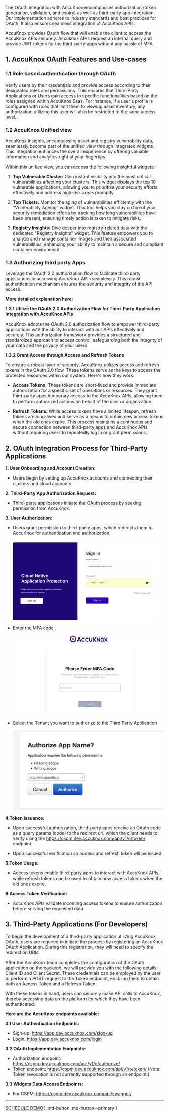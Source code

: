 
The OAuth integration with AccuKnox encompasses authorization (token generation, validation, and expiry) as well as third-party app integration. Our implementation adheres to industry standards and best practices for OAuth. It also ensures seamless integration of AccuKnox APIs.

AccuKnox provides Oauth flow that will enable the client to access the AccuKnox APIs securely. Accuknox APIs request an internal query and provide JWT tokens for the third-party apps without any hassle of MFA.

## **1. AccuKnox OAuth Features and Use-cases**

### **1.1** Role based authentication through OAuth

Verify users by their credentials and provide access according to their designated roles and permissions. This ensures that Third-Party Applications or Users gain access to specific functionalities based on the roles assigned within AccuKnox Saas. For instance, if a user's profile is configured with roles that limit them to viewing asset inventory, any authorization utilizing this user will also be restricted to the same access level..

### **1.2** AccuKnox Unified view

AccuKnox Insights, encompassing asset and registry vulnerability data, seamlessly become part of the unified view through integrated widgets. This integration enhances the overall experience by offering valuable information and analytics right at your fingertips.

Within this unified view, you can access the following insightful widgets:

1. **Top Vulnerable Cluster:** Gain instant visibility into the most critical vulnerabilities affecting your clusters. This widget displays the top 10 vulnerable applications, allowing you to prioritize your security efforts effectively and address high-risk areas promptly.

2. **Top Tickets:** Monitor the aging of vulnerabilities efficiently with the "Vulnerability Ageing" widget. This tool helps you stay on top of your security remediation efforts by tracking how long vulnerabilities have been present, ensuring timely action is taken to mitigate risks.

3. **Registry Insights:** Dive deeper into registry-related data with the dedicated "Registry Insights" widget. This feature empowers you to analyze and manage container images and their associated vulnerabilities, enhancing your ability to maintain a secure and compliant container environment.

### **1.3** Authorizing third party Apps

Leverage the OAuth 2.0 authorization flow to facilitate third-party applications in accessing AccuKnox APIs seamlessly. This robust authentication mechanism ensures the security and integrity of the API access.

**More detailed explanation here:**

**1.3.1 Utilize the OAuth 2.0 Authorization Flow for Third-Party Application Integration with AccuKnox APIs**

AccuKnox adopts the OAuth 2.0 authorization flow to empower third-party applications with the ability to interact with our APIs effectively and securely. This authorization framework provides a structured and standardized approach to access control, safeguarding both the integrity of your data and the privacy of your users.

**1.3.2 Grant Access through Access and Refresh Tokens**

To ensure a robust layer of security, AccuKnox utilizes access and refresh tokens in the OAuth 2.0 flow. These tokens serve as the keys to access the protected resources within our system. Here's how they work:

- **Access Tokens:** These tokens are short-lived and provide immediate authorization for a specific set of operations or resources. They grant third-party apps temporary access to the AccuKnox APIs, allowing them to perform authorized actions on behalf of the user or organization.

- **Refresh Tokens:** While access tokens have a limited lifespan, refresh tokens are long-lived and serve as a means to obtain new access tokens when the old ones expire. This process maintains a continuous and secure connection between third-party apps and AccuKnox APIs without requiring users to repeatedly log in or grant permissions.

## **2. OAuth Integration Process for Third-Party Applications**

**1. User Onboarding and Account Creation:**

- Users begin by setting up AccuKnox accounts and connecting their clusters and cloud accounts.

**2. Third-Party App Authorization Request:**

- Third-party applications initiate the OAuth process by seeking permission from AccuKnox.

**3. User Authorization:**

- Users grant permission to third-party apps, which redirects them to AccuKnox for authentication and authorization.

   ![](images/oauth/oauth-0.png)

- Enter the MFA code

    ![](images/oauth/oauth-1.png)

- Select the Tenant you want to authorize to the Third Party Application

   ![](images/oauth/oauth-2.png)

**4.Token Issuance:**

- Upon successful authorization, third-party apps receive an OAuth code as a query params (code) to the redirect uri, which the client needs to verify using the <https://cspm.dev.accuknox.com/api/v1/o/token/> endpoint.

- Upon successful verification an access and refresh token will be issued

**5.Token Usage:**

- Access tokens enable third-party apps to interact with AccuKnox APIs, while refresh tokens can be used to obtain new access tokens when the old ones expire.

**6.Access Token Verification:**

- AccuKnox APIs validate incoming access tokens to ensure authorization before serving the requested data.

## **3. Third-Party Applications (For Developers)**

To begin the development of a third-party application utilizing AccuKnox OAuth, users are required to initiate the process by registering an AccuKnox OAuth Application. During this registration, they will need to specify the redirection URIs.

After the AccuKnox team completes the configuration of the OAuth application on the backend, we will provide you with the following details: Client ID and Client Secret. These credentials can be employed by the user to perform a POST request to the Token endpoint, enabling them to obtain both an Access Token and a Refresh Token.

With these tokens in hand, users can securely make API calls to AccuKnox, thereby accessing data on the platform for which they have been authenticated.

**Here are the AccuKnox endpoints available:**

**3.1 User Authentication Endpoints:**

- Sign-up: <https://app.dev.accuknox.com/sign-up>
- Login: <https://app.dev.accuknox.com/login>

**3.2 OAuth Implementation Endpoints:**

- Authorization endpoint: <https://cspm.dev.accuknox.com/api/v1/o/authorize/>
- Token endpoint: <https://cspm.dev.accuknox.com/api/v1/o/token/> (Note: Token revocation is not currently supported through an endpoint.)

**3.3 Widgets Data Access Endpoints:**

- For CSPM: <https://cspm.dev.accuknox.com/api/swagger/>

---
[SCHEDULE DEMO](https://www.accuknox.com/contact-us){ .md-button .md-button--primary }
